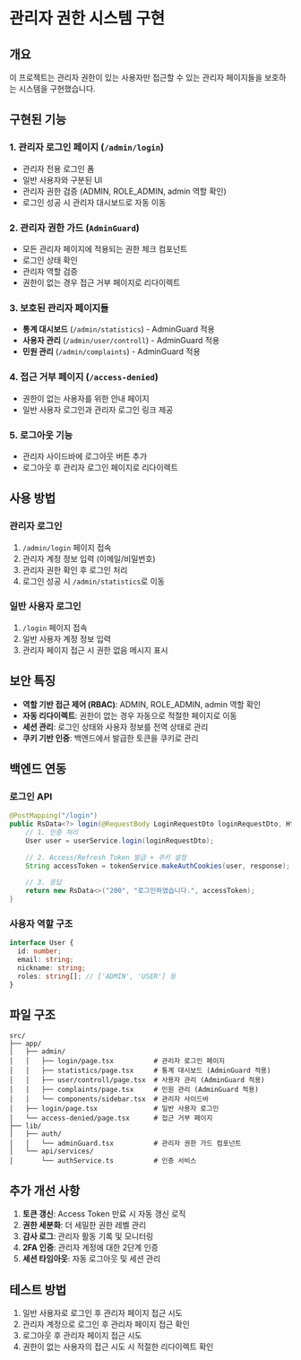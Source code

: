 # 관리자 권한 시스템 구현

## 개요
이 프로젝트는 관리자 권한이 있는 사용자만 접근할 수 있는 관리자 페이지들을 보호하는 시스템을 구현했습니다.

## 구현된 기능

### 1. 관리자 로그인 페이지 (`/admin/login`)
- 관리자 전용 로그인 폼
- 일반 사용자와 구분된 UI
- 관리자 권한 검증 (ADMIN, ROLE_ADMIN, admin 역할 확인)
- 로그인 성공 시 관리자 대시보드로 자동 이동

### 2. 관리자 권한 가드 (`AdminGuard`)
- 모든 관리자 페이지에 적용되는 권한 체크 컴포넌트
- 로그인 상태 확인
- 관리자 역할 검증
- 권한이 없는 경우 접근 거부 페이지로 리다이렉트

### 3. 보호된 관리자 페이지들
- **통계 대시보드** (`/admin/statistics`) - AdminGuard 적용
- **사용자 관리** (`/admin/user/controll`) - AdminGuard 적용  
- **민원 관리** (`/admin/complaints`) - AdminGuard 적용

### 4. 접근 거부 페이지 (`/access-denied`)
- 권한이 없는 사용자를 위한 안내 페이지
- 일반 사용자 로그인과 관리자 로그인 링크 제공

### 5. 로그아웃 기능
- 관리자 사이드바에 로그아웃 버튼 추가
- 로그아웃 후 관리자 로그인 페이지로 리다이렉트

## 사용 방법

### 관리자 로그인
1. `/admin/login` 페이지 접속
2. 관리자 계정 정보 입력 (이메일/비밀번호)
3. 관리자 권한 확인 후 로그인 처리
4. 로그인 성공 시 `/admin/statistics`로 이동

### 일반 사용자 로그인
1. `/login` 페이지 접속
2. 일반 사용자 계정 정보 입력
3. 관리자 페이지 접근 시 권한 없음 메시지 표시

## 보안 특징

- **역할 기반 접근 제어 (RBAC)**: ADMIN, ROLE_ADMIN, admin 역할 확인
- **자동 리다이렉트**: 권한이 없는 경우 자동으로 적절한 페이지로 이동
- **세션 관리**: 로그인 상태와 사용자 정보를 전역 상태로 관리
- **쿠키 기반 인증**: 백엔드에서 발급한 토큰을 쿠키로 관리

## 백엔드 연동

### 로그인 API
```java
@PostMapping("/login")
public RsData<?> login(@RequestBody LoginRequestDto loginRequestDto, HttpServletResponse response) {
    // 1. 인증 처리
    User user = userService.login(loginRequestDto);
    
    // 2. Access/Refresh Token 발급 + 쿠키 설정
    String accessToken = tokenService.makeAuthCookies(user, response);
    
    // 3. 응답
    return new RsData<>("200", "로그인하였습니다.", accessToken);
}
```

### 사용자 역할 구조
```typescript
interface User {
  id: number;
  email: string;
  nickname: string;
  roles: string[]; // ['ADMIN', 'USER'] 등
}
```

## 파일 구조

```
src/
├── app/
│   ├── admin/
│   │   ├── login/page.tsx          # 관리자 로그인 페이지
│   │   ├── statistics/page.tsx     # 통계 대시보드 (AdminGuard 적용)
│   │   ├── user/controll/page.tsx  # 사용자 관리 (AdminGuard 적용)
│   │   ├── complaints/page.tsx     # 민원 관리 (AdminGuard 적용)
│   │   └── components/sidebar.tsx  # 관리자 사이드바
│   ├── login/page.tsx              # 일반 사용자 로그인
│   └── access-denied/page.tsx      # 접근 거부 페이지
├── lib/
│   ├── auth/
│   │   └── adminGuard.tsx          # 관리자 권한 가드 컴포넌트
│   └── api/services/
│       └── authService.ts          # 인증 서비스
```

## 추가 개선 사항

1. **토큰 갱신**: Access Token 만료 시 자동 갱신 로직
2. **권한 세분화**: 더 세밀한 권한 레벨 관리
3. **감사 로그**: 관리자 활동 기록 및 모니터링
4. **2FA 인증**: 관리자 계정에 대한 2단계 인증
5. **세션 타임아웃**: 자동 로그아웃 및 세션 관리

## 테스트 방법

1. 일반 사용자로 로그인 후 관리자 페이지 접근 시도
2. 관리자 계정으로 로그인 후 관리자 페이지 접근 확인
3. 로그아웃 후 관리자 페이지 접근 시도
4. 권한이 없는 사용자의 접근 시도 시 적절한 리다이렉트 확인

